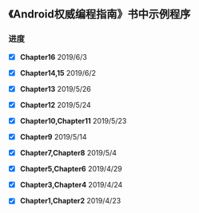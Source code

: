 ## 《Android权威编程指南》书中示例程序

### 进度   

- [x] **Chapter16** 2019/6/3  
- [x] **Chapter14,15** 2019/6/2  
- [x] **Chapter13** 2019/5/26  
- [x] **Chapter12** 2019/5/24   
- [x] **Chapter10,Chapter11** 2019/5/23
- [x] **Chapter9** 2019/5/14    
- [x] **Chapter7,Chapter8** 2019/5/4  
- [x] **Chapter5,Chapter6** 2019/4/29  
- [x] **Chapter3,Chapter4** 2019/4/24  
- [x] **Chapter1,Chapter2** 2019/4/23  

